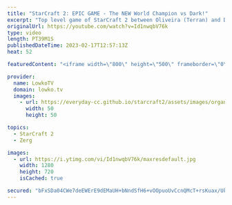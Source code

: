 ```yaml
---
title: "StarCraft 2: EPIC GAME - The NEW World Champion vs Dark!"
excerpt: "Top level game of StarCraft 2 between Oliveira (Terran) and Dark (Zerg). While the new SC2 World Champion Oliveira is a well-known game in the StarCraft 2 community, he recently really stepped it up. In this game he takes on Dark in a straight-up battle on Gresvan. One of the very best games from IEM"
originalUrl: https://youtube.com/watch?v=Id1nwqbV76k
type: video
length: PT39M1S
publishedDateTime: 2023-02-17T12:57:13Z
heat: 52

featuredContent: "<iframe width=\"800\" height=\"500\" frameborder=\"0\" src=\"https://www.youtube.com/embed/Id1nwqbV76k\" allow=\"accelerometer; autoplay; encrypted-media; gyroscope; picture-in-picture\" allowfullscreen></iframe>"

provider:
  name: LowkoTV
  domain: lowko.tv
  images:
    - url: https://everyday-cc.github.io/starcraft2/assets/images/organizations/lowko.tv-50x50.jpg
      width: 50
      height: 50

topics:
  - StarCraft 2
  - Zerg

images:
  - url: https://i.ytimg.com/vi/Id1nwqbV76k/maxresdefault.jpg
    width: 1280
    height: 720
    isCached: true

secured: "bFxSDa04CWe7deEWErE9dEMaUH+bNndSfH6+vOOpuoUvCcnQMcT+rsKuax/Uk/f4sb0ITw9fXd8CQ5nrQnHsiWjSspBoYJgtHqyUZqQLiKd7YkKzz+GNMUKFQ7V3dDoNQLBGdlGAJKsjHvkJJuc1OUx//9GnwoHRLF7LkQODXvEFWMEhDoBwZDxh35hw5TDt6Dbbg//TzGsJM6m4sZ0SG8vODEUshE5rG3tUBMSzxKFSamsKus20hhHCEDN55nInTI/q2IQU7vTxSo0HnJnnhufqkHMukEhv0x0IVm2aBKegGohD4xO7cxxv7aUPW/6ku1WjiDZv1mtZJXpEX6kzXt8LhemaBdfzrJQvOV7tkDukqSLp/GSQwPEvJ01AzgkvkM72WkoWZpUZXW5P664h0G0GkGnqyi7ePx4mpDdeCELi6KcaF0YMqAtjMDnjsR0b;z+Q5SjQ8iy8gf59z1epnAg=="
---
```


